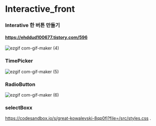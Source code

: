 # Interactive_front
### Interative 한 버튼 만들기
#### https://ehddud100677.tistory.com/596
![ezgif com-gif-maker (4)](https://user-images.githubusercontent.com/62373865/177709923-06b89272-691d-4cb2-bcd5-33b5d3cd63e0.gif)

### TimePicker
![ezgif com-gif-maker (5)](https://user-images.githubusercontent.com/62373865/178093799-8dfb176f-c123-421c-9d77-74582bab242f.gif)

### RadioButton
![ezgif com-gif-maker (6)](https://user-images.githubusercontent.com/62373865/178108926-f6663ce0-55aa-497c-beea-a595cc4e087c.gif)

### selectBoxx
https://codesandbox.io/s/great-kowalevski-8qp0fj?file=/src/styles.css
.
